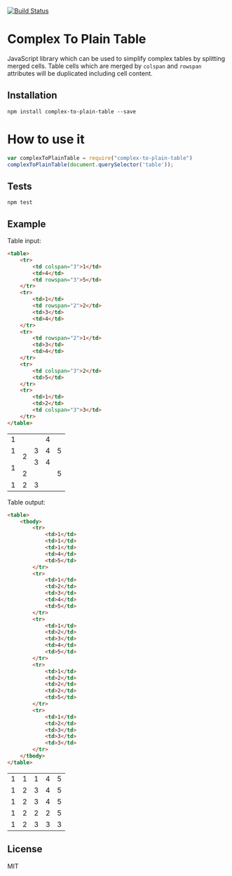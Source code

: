 [![Build Status](https://travis-ci.org/drazenp/complex-to-plain-table.svg?branch=master)](https://travis-ci.org/drazenp/complex-to-plain-table)

# Complex To Plain Table
JavaScript library which can be used to simplify complex tables by splitting
merged cells.
Table cells which are merged by `colspan` and `rowspan` attributes will be
duplicated including cell content.

## Installation

`npm install complex-to-plain-table --save`

# How to use it
```js
var complexToPlainTable = require("complex-to-plain-table")
complexToPlainTable(document.querySelector('table'));
```

## Tests
`npm test`

## Example
Table input:

```html
<table>
    <tr>
        <td colspan="3">1</td>
        <td>4</td>
        <td rowspan="3">5</td>
    </tr>
    <tr>
        <td>1</td>
        <td rowspan="2">2</td>
        <td>3</td>
        <td>4</td>
    </tr>
    <tr>
        <td rowspan="2">1</td>
        <td>3</td>
        <td>4</td>
    </tr>
    <tr>
        <td colspan="3">2</td>
        <td>5</td>
    </tr>
    <tr>
        <td>1</td>
        <td>2</td>
        <td colspan="3">3</td>
    </tr>
</table>
```
<table>
    <tr>
        <td colspan="3">1</td>
        <td>4</td>
        <td rowspan="3">5</td>
    </tr>
    <tr>
        <td>1</td>
        <td rowspan="2">2</td>
        <td>3</td>
        <td>4</td>
    </tr>
    <tr>
        <td rowspan="2">1</td>
        <td>3</td>
        <td>4</td>
    </tr>
    <tr>
        <td colspan="3">2</td>
        <td>5</td>
    </tr>
    <tr>
        <td>1</td>
        <td>2</td>
        <td colspan="3">3</td>
    </tr>
</table>

Table output:

```html
<table>
    <tbody>
        <tr>
            <td>1</td>
            <td>1</td>
            <td>1</td>
            <td>4</td>
            <td>5</td>
        </tr>
        <tr>
            <td>1</td>
            <td>2</td>
            <td>3</td>
            <td>4</td>
            <td>5</td>
        </tr>
        <tr>
            <td>1</td>
            <td>2</td>
            <td>3</td>
            <td>4</td>
            <td>5</td>
        </tr>
        <tr>
            <td>1</td>
            <td>2</td>
            <td>2</td>
            <td>2</td>
            <td>5</td>
        </tr>
        <tr>
            <td>1</td>
            <td>2</td>
            <td>3</td>
            <td>3</td>
            <td>3</td>
        </tr>
    </tbody>
</table>
```
<table>
    <tbody>
        <tr>
            <td>1</td>
            <td>1</td>
            <td>1</td>
            <td>4</td>
            <td>5</td>
        </tr>
        <tr>
            <td>1</td>
            <td>2</td>
            <td>3</td>
            <td>4</td>
            <td>5</td>
        </tr>
        <tr>
            <td>1</td>
            <td>2</td>
            <td>3</td>
            <td>4</td>
            <td>5</td>
        </tr>
        <tr>
            <td>1</td>
            <td>2</td>
            <td>2</td>
            <td>2</td>
            <td>5</td>
        </tr>
        <tr>
            <td>1</td>
            <td>2</td>
            <td>3</td>
            <td>3</td>
            <td>3</td>
        </tr>
    </tbody>
</table>

## License
MIT